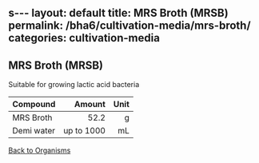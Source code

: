 s---
layout: default
title: MRS Broth (MRSB)
permalink: /bha6/cultivation-media/mrs-broth/
categories: cultivation-media
---

## MRS Broth (MRSB)

Suitable for growing lactic acid bacteria

|Compound| Amount | Unit |
|:-------|-------:|-----:|
|MRS Broth|52.2|g|
|Demi water| up to 1000|mL|

[Back to Organisms](/bha6/organisms/)
